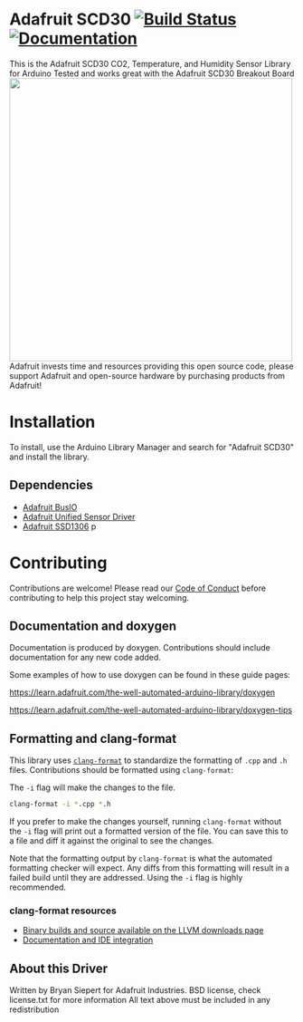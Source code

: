 # Adafruit SCD30 [![Build Status](https://github.com/adafruit/Adafruit_SCD30/workflows/Arduino%20Library%20CI/badge.svg)](https://github.com/adafruit/Adafruit_SCD30/actions)[![Documentation](https://github.com/adafruit/ci-arduino/blob/master/assets/doxygen_badge.svg)](http://adafruit.github.io/Adafruit_SCD30/html/index.html)


This is the Adafruit SCD30 CO2, Temperature, and Humidity Sensor Library for Arduino
Tested and works great with the Adafruit SCD30 Breakout Board
[<img src="assets/board.png?raw=true" width="500px">](https://www.adafruit.com/products/4867)
Adafruit invests time and resources providing this open source code, please support Adafruit and open-source hardware by purchasing products from Adafruit!

# Installation
To install, use the Arduino Library Manager and search for "Adafruit SCD30" and install the library.

## Dependencies
 * [Adafruit BusIO](https://github.com/adafruit/Adafruit_BusIO)
 * [Adafruit Unified Sensor Driver](https://github.com/adafruit/Adafruit_Sensor)
 * [Adafruit SSD1306](https://github.com/adafruit/Adafruit_SSD1306)
p
# Contributing

Contributions are welcome! Please read our [Code of Conduct](https://github.com/adafruit/Adafruit_SCD30/blob/master/code-of-conduct.md)
before contributing to help this project stay welcoming.

## Documentation and doxygen
Documentation is produced by doxygen. Contributions should include documentation for any new code added.

Some examples of how to use doxygen can be found in these guide pages:

https://learn.adafruit.com/the-well-automated-arduino-library/doxygen

https://learn.adafruit.com/the-well-automated-arduino-library/doxygen-tips

## Formatting and clang-format
This library uses [`clang-format`](https://releases.llvm.org/download.html) to standardize the formatting of `.cpp` and `.h` files. 
Contributions should be formatted using `clang-format`:

The `-i` flag will make the changes to the file.
```bash
clang-format -i *.cpp *.h
```
If you prefer to make the changes yourself, running `clang-format` without the `-i` flag will print out a formatted version of the file. You can save this to a file and diff it against the original to see the changes.

Note that the formatting output by `clang-format` is what the automated formatting checker will expect. Any diffs from this formatting will result in a failed build until they are addressed. Using the `-i` flag is highly recommended.

### clang-format resources
  * [Binary builds and source available on the LLVM downloads page](https://releases.llvm.org/download.html)
  * [Documentation and IDE integration](https://clang.llvm.org/docs/ClangFormat.html)

## About this Driver
Written by Bryan Siepert for Adafruit Industries.
BSD license, check license.txt for more information
All text above must be included in any redistribution
